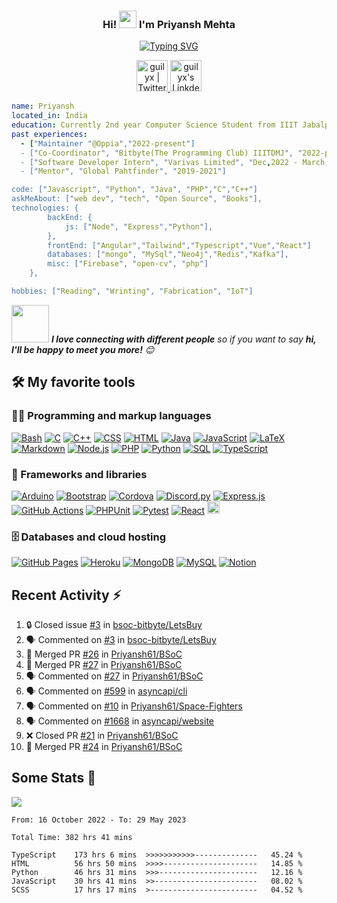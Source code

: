 <h3 align="center">
  Hi!
  <img src="https://media.giphy.com/media/hvRJCLFzcasrR4ia7z/giphy.gif" width="28">
  I'm Priyansh Mehta
</h3>

<p align="center">
  <a href="https://git.io/typing-svg"><img src="https://readme-typing-svg.demolab.com?font=Fira+Code&pause=1000&color=3D52F7&center=true&width=435&lines=Full+Stack+Web+Developer+!!;And+a+college+student;Loves+to+build+....;To+get+my+hands+on+new+things+everyday..." alt="Typing SVG" /></a>
</p>


<p align="center">
<a href="https://twitter.com/Priyansh_61">
  <img alt="guilyx | Twitter" width="50px" src="https://user-images.githubusercontent.com/43545812/144034996-602b144a-16e1-41cc-99e7-c6040b20dcaf.png"/>
</a>
<a href="https://www.linkedin.com/in/priyansh61/">
  <img alt="guilyx's LinkdeIN" width="50px" src="https://user-images.githubusercontent.com/43545812/144035037-0f415fc7-9f96-4517-a370-ccc6e78a714b.png" />
</a>
</p>

```yaml
name: Priyansh
located_in: India
education: Currently 2nd year Computer Science Student from IIIT Jabalpur
past experiences: 
  - ["Maintainer "@Oppia","2022-present"]
  - ["Co-Coordinator", "Bitbyte(The Programming Club) IIITDMJ", "2022-present"]
  - ["Software Developer Intern", "Varivas Limited", "Dec,2022 - March,2023"]
  - ["Mentor", "Global Pahtfinder", "2019-2021"]

code: ["Javascript", "Python", "Java", "PHP","C","C++"]
askMeAbout: ["web dev", "tech", "Open Source", "Books"],
technologies: {
        backEnd: {
            js: ["Node", "Express","Python"],
        },
        frontEnd: ["Angular","Tailwind","Typescript","Vue","React"]
        databases: ["mongo", "MySql","Neo4j","Redis","Kafka"],
        misc: ["Firebase", "open-cv", "php"]
    },

hobbies: ["Reading", "Wrinting", "Fabrication", "IoT"]
```


<img src="https://media.giphy.com/media/LnQjpWaON8nhr21vNW/giphy.gif" width="60"> <em><b>I love connecting with different people</b> so if you want to say <b>hi, I'll be happy to meet you more!</b> 😊</em>

## 🛠️ My favorite tools

### 👨‍💻 Programming and markup languages

<p>
    <a href="https://github.com/search?q=user%3ADenverCoder1+language%3Abash"><img alt="Bash" src="https://img.shields.io/badge/Bash-121011.svg?logo=gnu-bash&logoColor=white"></a>
    <a href="https://github.com/search?q=user%3ADenverCoder1+language%3Ac"><img alt="C" src="https://custom-icon-badges.demolab.com/badge/C-03599C.svg?logo=c-in-hexagon&logoColor=white"></a>
    <a href="https://github.com/search?q=user%3ADenverCoder1+language%3Acpp"><img alt="C++" src="https://custom-icon-badges.demolab.com/badge/C++-9C033A.svg?logo=cpp2&logoColor=white"></a>
    <a href="https://github.com/search?q=user%3ADenverCoder1+language%3Acss"><img alt="CSS" src="https://img.shields.io/badge/CSS-1572B6.svg?logo=css3&logoColor=white"></a>
    <a href="https://github.com/search?q=user%3ADenverCoder1+language%3Ahtml"><img alt="HTML" src="https://img.shields.io/badge/HTML-E34F26.svg?logo=html5&logoColor=white"></a>
    <a href="https://github.com/search?q=user%3ADenverCoder1+language%3Ajava"><img alt="Java" src="https://custom-icon-badges.demolab.com/badge/Java-007396.svg?logo=java&logoColor=white"></a>
        <a href="https://github.com/search?q=user%3ADenverCoder1+language%3Ajavascript"><img alt="JavaScript" src="https://img.shields.io/badge/JavaScript-F7DF1E.svg?logo=javascript&logoColor=black"></a>
    <a href="https://github.com/search?q=user%3ADenverCoder1+language%3Atex"><img alt="LaTeX" src="https://img.shields.io/badge/LaTeX-008080.svg?logo=LaTeX&logoColor=white"></a>
    <a href="https://github.com/search?q=user%3ADenverCoder1+language%3Amarkdown"><img alt="Markdown" src="https://img.shields.io/badge/Markdown-000000.svg?logo=markdown&logoColor=white"></a>
    <a href="https://github.com/search?q=user%3ADenverCoder1+language%3Ajavascript"><img alt="Node.js" src="https://img.shields.io/badge/Node.js-43853D.svg?logo=node.js&logoColor=white"></a>
    <a href="https://github.com/search?q=user%3ADenverCoder1+language%3Aphp"><img alt="PHP" src="https://img.shields.io/badge/PHP-777BB4.svg?logo=php&logoColor=white"></a>
    <a href="https://github.com/search?q=user%3ADenverCoder1+language%3Apython"><img alt="Python" src="https://img.shields.io/badge/Python-14354C.svg?logo=python&logoColor=white"></a>
    <a href="https://github.com/search?q=user%3ADenverCoder1+language%3Asql"><img alt="SQL" src="https://custom-icon-badges.demolab.com/badge/SQL-025E8C.svg?logo=database&logoColor=white"></a>
    <a href="https://github.com/search?q=user%3ADenverCoder1+language%3AtypeScript"><img alt="TypeScript" src="https://img.shields.io/badge/TypeScript-007ACC.svg?logo=typescript&logoColor=white"></a>
</p>

### 🧰 Frameworks and libraries

<p>
    <a href="#"><img alt="Arduino" src="https://img.shields.io/badge/-Arduino-00979D?logo=Arduino&logoColor=white"></a>
    <a href="#"><img alt="Bootstrap" src="https://img.shields.io/badge/Bootstrap-7952B3.svg?logo=bootstrap&logoColor=white"></a>
    <a href="#"><img alt="Cordova" src="https://img.shields.io/badge/-Cordova-E8E8E8?logo=apache-cordova&logoColor=black"></a>
    <a href="#"><img alt="Discord.py" src="https://custom-icon-badges.demolab.com/badge/Discord.py-0d1620.svg?logo=dpy"></a>
    <a href="#"><img alt="Express.js" src="https://img.shields.io/badge/Express.js-404d59.svg?logo=express&logoColor=white"></a>
    <a href="#"><img alt="GitHub Actions" src="https://img.shields.io/badge/GitHub%20Actions-2671E5.svg?logo=github%20actions&logoColor=white"></a>
    <a href="#"><img alt="PHPUnit" src="https://custom-icon-badges.demolab.com/badge/PHPUnit-366488.svg?logo=test-tube&logoColor=white"></a>
    <a href="#"><img alt="Pytest" src="https://img.shields.io/badge/Pytest-0A9EDC.svg?logo=pytest&logoColor=white"></a>
    <a href="#"><img alt="React" src="https://img.shields.io/badge/React-20232a.svg?logo=react&logoColor=%2361DAFB"></a>
    <a href="#"><img alt="Angular" src="https://img.shields.io/badge/angular-%23DD0031.svg?style=for-the-badge&logo=angular&logoColor=white" height="20" ></a>
</p>

### 🗄️ Databases and cloud hosting

<p>
    <a href="#"><img alt="GitHub Pages" src="https://img.shields.io/badge/GitHub%20Pages-327FC7.svg?logo=github&logoColor=white"></a>
    <a href="#"><img alt="Heroku" src="https://img.shields.io/badge/Heroku-430098.svg?logo=heroku&logoColor=white"></a>
    <a href="#"><img alt="MongoDB" src ="https://img.shields.io/badge/MongoDB-4ea94b.svg?logo=mongodb&logoColor=white"></a>
    <a href="#"><img alt="MySQL" src="https://img.shields.io/badge/MySQL-00f.svg?logo=mysql&logoColor=white"></a>
    <a href="#"><img alt="Notion" src="https://img.shields.io/badge/Notion-010101.svg?logo=notion&logoColor=white"></a>
</p>


## Recent Activity :zap:
<!--START_SECTION:activity-->
1. 🔒 Closed issue [#3](https://github.com/bsoc-bitbyte/LetsBuy/issues/3) in [bsoc-bitbyte/LetsBuy](https://github.com/bsoc-bitbyte/LetsBuy)
2. 🗣 Commented on [#3](https://github.com/bsoc-bitbyte/LetsBuy/issues/3) in [bsoc-bitbyte/LetsBuy](https://github.com/bsoc-bitbyte/LetsBuy)
3. 🎉 Merged PR [#26](https://github.com/Priyansh61/BSoC/pull/26) in [Priyansh61/BSoC](https://github.com/Priyansh61/BSoC)
4. 🎉 Merged PR [#27](https://github.com/Priyansh61/BSoC/pull/27) in [Priyansh61/BSoC](https://github.com/Priyansh61/BSoC)
5. 🗣 Commented on [#27](https://github.com/Priyansh61/BSoC/issues/27) in [Priyansh61/BSoC](https://github.com/Priyansh61/BSoC)
6. 🗣 Commented on [#599](https://github.com/asyncapi/cli/issues/599) in [asyncapi/cli](https://github.com/asyncapi/cli)
7. 🗣 Commented on [#10](https://github.com/Priyansh61/Space-Fighters/issues/10) in [Priyansh61/Space-Fighters](https://github.com/Priyansh61/Space-Fighters)
8. 🗣 Commented on [#1668](https://github.com/asyncapi/website/issues/1668) in [asyncapi/website](https://github.com/asyncapi/website)
9. ❌ Closed PR [#21](https://github.com/Priyansh61/BSoC/pull/21) in [Priyansh61/BSoC](https://github.com/Priyansh61/BSoC)
10. 🎉 Merged PR [#24](https://github.com/Priyansh61/BSoC/pull/24) in [Priyansh61/BSoC](https://github.com/Priyansh61/BSoC)
<!--END_SECTION:activity-->

<h2>Some Stats 💪</h2>
<div align="left">
  <div style="display: flex;">
    <img src="https://github-readme-stats.vercel.app/api?username=Priyansh61&theme=default&show_icons=true" />
  </div>
</div>
<!--START_SECTION:waka-->

```text
From: 16 October 2022 - To: 29 May 2023

Total Time: 382 hrs 41 mins

TypeScript    173 hrs 6 mins  >>>>>>>>>>>--------------   45.24 %
HTML          56 hrs 50 mins  >>>>---------------------   14.85 %
Python        46 hrs 31 mins  >>>----------------------   12.16 %
JavaScript    30 hrs 41 mins  >>-----------------------   08.02 %
SCSS          17 hrs 17 mins  >------------------------   04.52 %
```

<!--END_SECTION:waka-->




